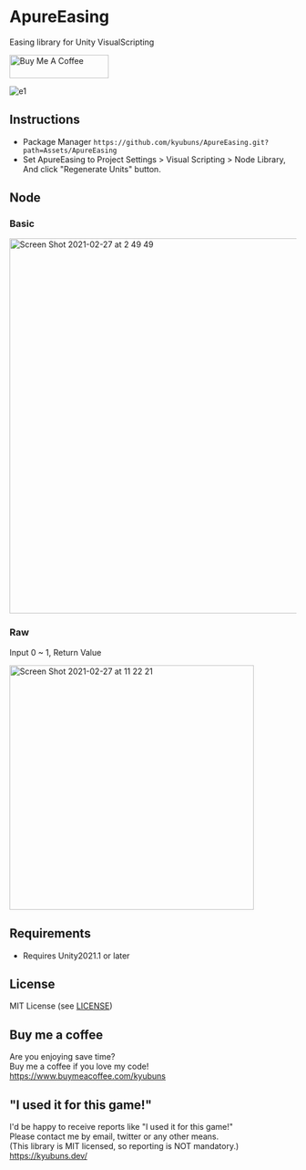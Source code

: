 # ApureEasing
Easing library for Unity VisualScripting

<a href="https://www.buymeacoffee.com/kyubuns" target="_blank"><img src="https://cdn.buymeacoffee.com/buttons/default-orange.png" alt="Buy Me A Coffee" height="41" width="174"></a>

![e1](https://user-images.githubusercontent.com/961165/109410674-dd283600-79df-11eb-8354-ab9797514876.gif)

## Instructions

- Package Manager `https://github.com/kyubuns/ApureEasing.git?path=Assets/ApureEasing`
- Set ApureEasing to Project Settings > Visual Scripting > Node Library, And click "Regenerate Units" button.

## Node

### Basic

<img width="658" alt="Screen Shot 2021-02-27 at 2 49 49" src="https://user-images.githubusercontent.com/961165/109336805-448e9a80-78a7-11eb-92ff-5404e6f46848.png">

### Raw

Input 0 ~ 1, Return Value

<img width="429" alt="Screen Shot 2021-02-27 at 11 22 21" src="https://user-images.githubusercontent.com/961165/109372667-1c765a00-78ee-11eb-9351-1ae9e74d2513.png">

## Requirements

- Requires Unity2021.1 or later

## License

MIT License (see [LICENSE](LICENSE))

## Buy me a coffee

Are you enjoying save time?  
Buy me a coffee if you love my code!  
https://www.buymeacoffee.com/kyubuns

## "I used it for this game!"

I'd be happy to receive reports like "I used it for this game!"  
Please contact me by email, twitter or any other means.  
(This library is MIT licensed, so reporting is NOT mandatory.)  
https://kyubuns.dev/

